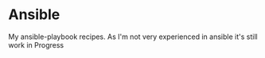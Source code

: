 # Ansible
My ansible-playbook recipes.
As I'm not very experienced in ansible it's still work in Progress
